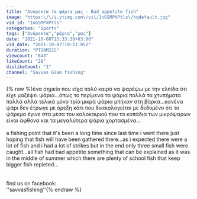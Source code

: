 ```yaml
---
title: "Ανόρεκτα τα ψάρια μας - Bad appetite fish"
image: "https:\/\/i.ytimg.com\/vi\/1nGSMPXPtls\/hqdefault.jpg"
vid_id: "1nGSMPXPtls"
categories: "Sports"
tags: ["Ανόρεκτα","ψάρια","μας"]
date: "2021-10-08T15:33:30+03:00"
vid_date: "2021-10-07T19:11:05Z"
duration: "PT20M22S"
viewcount: "643"
likeCount: "28"
dislikeCount: "1"
channel: "Savvas Giam fishing"
---
```

{% raw %}ένα σημείο που είχα πολύ καιρό να ψαρέψω με την ελπίδα ότι είχε μαζέψει ψάρια...όπως το περίμενα τα ψάρια πολλά τα χτυπήματα πολλά αλλά τελικά μόνο τρία μικρά ψάρια μπήκαν στη βάρκα...κανένα ψάρι δεν έτρωγε με όρεξη κάτι που δικαιολογείται με δεδομένο ότι το ψάρεμα έγινε στα μέσα του καλοκαιριού που τα κοπάδια των μικρόψαρων είναι άφθονα και τα μεγαλύτερα ψάρια χορτασμένα...<br /><br />a fishing point that it's been a long time since last time i went there just hoping that fish will have been gathered there...as i expected there were a lot of fish and i had a lot of strikes but in the end only three small fish were caught...all fish had bad appetite something that can be explained as it was in the middle of summer which there are plenty of school fish that keep bigger fish repleted...<br /><br /><br />find us on facebook:<br />''savvasfishing''{% endraw %}
